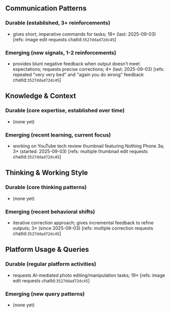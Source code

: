 ## Communication Patterns
### Durable (established, 3+ reinforcements)
- gives short, imperative commands for tasks; 18× (last: 2025-09-03) [refs: image edit requests chatId:`3527ddad72dc45`]

### Emerging (new signals, 1-2 reinforcements)
- provides blunt negative feedback when output doesn’t meet expectations; requests precise corrections; 4× (last: 2025-09-03) [refs: repeated "very very bed" and "again you do wrong" feedback chatId:`3527ddad72dc45`]

## Knowledge & Context
### Durable (core expertise, established over time)
- (none yet)

### Emerging (recent learning, current focus)
- working on YouTube tech review thumbnail featuring Nothing Phone 3a; 3× (started: 2025-09-03) [refs: multiple thumbnail edit requests chatId:`3527ddad72dc45`]

## Thinking & Working Style
### Durable (core thinking patterns)
- (none yet)

### Emerging (recent behavioral shifts)
- iterative correction approach; gives incremental feedback to refine outputs; 3× (since 2025-09-03) [refs: multiple correction requests chatId:`3527ddad72dc45`]

## Platform Usage & Queries
### Durable (regular platform activities)
- requests AI-mediated photo editing/manipulation tasks; 19× [refs: image edit requests chatId:`3527ddad72dc45`]

### Emerging (new query patterns)
- (none yet)